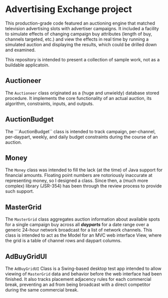 # Advertising Exchange project

This production-grade code featured an auctioning engine that matched television advertising slots with advertiser campaigns.  It included a facility to simulate effects of changing campaign buy attributes (length of buy, channels targeted, etc.) and view the effects in real time by running a simulated auction and displaying the results, which could be drilled down and examined.

This repository is intended to present a collection of sample work, not as a buildable applicatoin.

## Auctioneer
The ```Auctioneer``` class originated as a (huge and unwieldy) database stored procedure.  It implements the core functionality of an actual auction, its algorithm, constraints, inputs, and outputs.

## AuctionBudget
The ```AuctionBudget``  class is intended to track campaign, per-channel, per-daypart, weekly, and daily budget constraints during the course of an auction.

## Money
The ```Money``` class was intended to fill the lack (at the time) of Java support for financial amounts.  Floating point numbers are notoriously inaccurate at representing money, so I designed a class.  Since then, a (much more complex) library (JSR-354) has been through the review process to provide such support.

## MasterGrid
The ```MasterGrid``` class aggregates auction information about available spots for a single campaign buy across all ___dayparts___ for a date range over a generic 24-hour network broadcast for a list of network channels.
 This class is intended to act as the Model for an MVC web interface View, where the grid is a table of channel rows and daypart columns.

## AdBuyGridUI
The ```AdBuyGridUI```  Class is a Swing-based desktop test app intended to allow viewing of ```MasterGrid``` data and behavior before the web interface had been finished.  It also tracks placement adjacency rules for each commercial break, preventing an ad from being broadcast with a direct competitor during the same commercial break.
